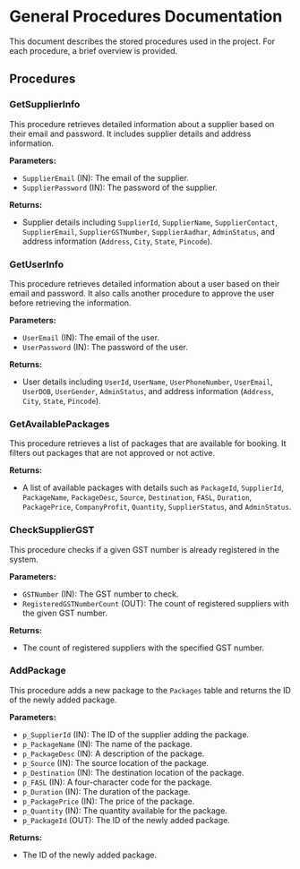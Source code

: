 # General Procedures Documentation

This document describes the stored procedures used in the project. For each procedure, a brief overview is provided.

## Procedures

### GetSupplierInfo

This procedure retrieves detailed information about a supplier based on their email and password. It includes supplier details and address information.

**Parameters:**
- `SupplierEmail` (IN): The email of the supplier.
- `SupplierPassword` (IN): The password of the supplier.

**Returns:**
- Supplier details including `SupplierId`, `SupplierName`, `SupplierContact`, `SupplierEmail`, `SupplierGSTNumber`, `SupplierAadhar`, `AdminStatus`, and address information (`Address`, `City`, `State`, `Pincode`).

### GetUserInfo

This procedure retrieves detailed information about a user based on their email and password. It also calls another procedure to approve the user before retrieving the information.

**Parameters:**
- `UserEmail` (IN): The email of the user.
- `UserPassword` (IN): The password of the user.

**Returns:**
- User details including `UserId`, `UserName`, `UserPhoneNumber`, `UserEmail`, `UserDOB`, `UserGender`, `AdminStatus`, and address information (`Address`, `City`, `State`, `Pincode`).

### GetAvailablePackages

This procedure retrieves a list of packages that are available for booking. It filters out packages that are not approved or not active.

**Returns:**
- A list of available packages with details such as `PackageId`, `SupplierId`, `PackageName`, `PackageDesc`, `Source`, `Destination`, `FASL`, `Duration`, `PackagePrice`, `CompanyProfit`, `Quantity`, `SupplierStatus`, and `AdminStatus`.

### CheckSupplierGST

This procedure checks if a given GST number is already registered in the system.

**Parameters:**
- `GSTNumber` (IN): The GST number to check.
- `RegisteredGSTNumberCount` (OUT): The count of registered suppliers with the given GST number.

**Returns:**
- The count of registered suppliers with the specified GST number.

### AddPackage

This procedure adds a new package to the `Packages` table and returns the ID of the newly added package.

**Parameters:**
- `p_SupplierId` (IN): The ID of the supplier adding the package.
- `p_PackageName` (IN): The name of the package.
- `p_PackageDesc` (IN): A description of the package.
- `p_Source` (IN): The source location of the package.
- `p_Destination` (IN): The destination location of the package.
- `p_FASL` (IN): A four-character code for the package.
- `p_Duration` (IN): The duration of the package.
- `p_PackagePrice` (IN): The price of the package.
- `p_Quantity` (IN): The quantity available for the package.
- `p_PackageId` (OUT): The ID of the newly added package.

**Returns:**
- The ID of the newly added package.


